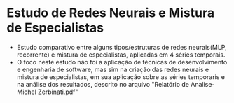 # Estudo de Redes Neurais e Mistura de Especialistas

- Estudo comparativo entre alguns tipos/estruturas de redes neurais(MLP, recorrente) e mistura de especialistas, aplicadas em 4 séries temporais.
- O foco neste estudo não foi a aplicação de técnicas de desenvolvimento e engenharia de software, mas sim na criação das redes neurais e mistura de especialistas, em sua aplicação sobre as séries temporaris e na análise dos resultados, descrito no arquivo "Relatório de Analise-Michel Zerbinati.pdf"
